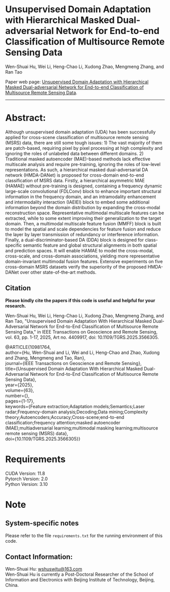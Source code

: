 # Unsupervised Domain Adaptation with Hierarchical Masked Dual-adversarial Network for End-to-end Classification of Multisource Remote Sensing Data

Wen-Shuai Hu, Wei Li, Heng-Chao Li, Xudong Zhao, Mengmeng Zhang, and Ran Tao

Paper web page: [Unsupervised Domain Adaptation with Hierarchical Masked Dual-adversarial Network for End-to-end Classification of Multisource Remote Sensing Data](https://xplorestaging.ieee.org/document/10981764).
___________

# Abstract:

Although unsupervised domain adaptation (UDA) has been successfully applied for cross-scene classification of multisource remote sensing (MSRS) data, there are still some tough issues: 1) The vast majority of them are patch-based, requiring pixel by pixel processing at high complexity and ignoring the roles of unlabeled data between different domains. 2) Traditional masked autoencoder (MAE)-based methods lack effective multiscale analysis and require pre-training, ignoring the roles of low-level representations. As such, a hierarchical masked dual-adversarial DA network (HMDA-DANet) is proposed for cross-domain end-to-end classification of MSRS data. Firstly, a hierarchical asymmetric MAE (HAMAE) without pre-training is designed, containing a frequency dynamic large-scale convolutional (FDLConv) block to enhance important structural information in the frequency domain, and an intramodality enhancement and intermodality interaction (IAEIEI) block to embed some additional information beyond the domain distribution by expanding the cross-modal reconstruction space. Representative multimodal multiscale features can be extracted, while to some extent improving their generalization to the target domain. Then, a multimodal multiscale feature fusion (MMFF) block is built to model the spatial and scale dependencies for feature fusion and reduce the layer by layer transmission of redundancy or interference information. Finally, a dual-discriminator-based DA (DDA) block is designed for class-specific semantic feature and global structural alignments in both spatial and prediction spaces. It will enable HAMAE to model the cross-modal, cross-scale, and cross-domain associations, yielding more representative domain-invariant multimodal fusion features. Extensive experiments on five cross-domain MSRS datasets verify the superiority of the proposed HMDA-DANet over other state-of-the-art methods.

Citation
---------------------
**Please kindly cite the papers if this code is useful and helpful for your research.**

Wen-Shuai Hu, Wei Li, Heng-Chao Li, Xudong Zhao, Mengmeng Zhang, and Ran Tao, "Unsupervised Domain Adaptation With Hierarchical Masked Dual-Adversarial Network for End-to-End Classification of Multisource Remote Sensing Data," in IEEE Transactions on Geoscience and Remote Sensing, vol. 63, pp. 1-17, 2025, Art no. 4409917, doi: 10.1109/TGRS.2025.3566305. <br>

@ARTICLE{10981764, <br>
  author={Hu, Wen-Shuai and Li, Wei and Li, Heng-Chao and Zhao, Xudong and Zhang, Mengmeng and Tao, Ran},<br>
  journal={IEEE Transactions on Geoscience and Remote Sensing}, <br>
  title={Unsupervised Domain Adaptation With Hierarchical Masked Dual-Adversarial Network for End-to-End Classification of Multisource Remote Sensing Data}, <br>
  year={2025},<br>
  volume={63},<br>
  number={},<br>
  pages={1-17},<br>
  keywords={Feature extraction;Adaptation models;Semantics;Laser radar;Frequency-domain analysis;Decoding;Data mining;Complexity theory;Autoencoders;Accuracy;Cross-scene;end-to-end classification;frequency attention;masked autoencoder (MAE);multiadversarial learning;multimodal masking learning;multisource remote sensing (MSRS) data},<br>
  doi={10.1109/TGRS.2025.3566305}}


# Requirements

CUDA Version: 11.8 <br>
Pytorch Version: 2.0 <br>
Python Version: 3.10 <br>

# Note
System-specific notes
---------------------
Please refer to the file `requirements.txt` for the running environment of this code.

Contact Information:
--------------------

Wen-Shuai Hu: wshuswjtu@163.com<br>
Wen-Shuai Hu is currently a Post-Doctoral Researcher of the School of Information and Electronics with Beijing Institute of Technology, Beijing, China. 
